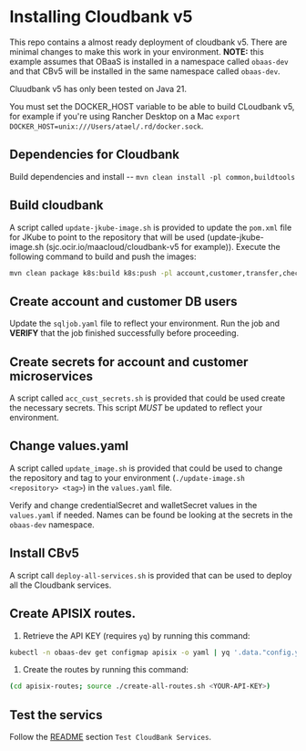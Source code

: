 # Installing Cloudbank v5

This repo contains a almost ready deployment of cloudbank v5. There are minimal changes to make this work in your environment. **NOTE:** this example assumes that OBaaS is installed in a namespace called `obaas-dev` and that CBv5 will be installed in the same namespace called `obaas-dev`.

Cluudbank v5 has only been tested on Java 21.

You must set the DOCKER_HOST variable to be able to build CLoudbank v5, for example if you're using Rancher Desktop on a Mac `export DOCKER_HOST=unix:///Users/atael/.rd/docker.sock`.

## Dependencies for Cloudbank

Build dependencies and install  -- `mvn clean install -pl common,buildtools`

## Build cloudbank

A script called `update-jkube-image.sh` is provided to update the `pom.xml` file for JKube to point to the repository that will be used (update-jkube-image.sh <new-image-prefix> (sjc.ocir.io/maacloud/cloudbank-v5 for example)). Execute the following command to build and push the images:

```bash
mvn clean package k8s:build k8s:push -pl account,customer,transfer,checks,creditscore,testrunner
```

## Create account and customer DB users

Update the `sqljob.yaml` file to reflect your environment. Run the job and **VERIFY** that the job finished successfully before proceeding.

## Create secrets for account and customer microservices

A script called `acc_cust_secrets.sh` is provided that could be used create the necessary secrets. This script *MUST* be updated to reflect your environment.

## Change values.yaml

A script called `update_image.sh` is provided that could be used to change the repository and tag to your environment (`./update-image.sh <repository> <tag>`) in the `values.yaml` file.

Verify and change credentialSecret and walletSecret values in the `values.yaml` if needed. Names can be found be looking at the secrets in the `obaas-dev` namespace.

## Install CBv5

A script call `deploy-all-services.sh` is provided that can be used to deploy all the Cloudbank services.

## Create APISIX routes.

1. Retrieve the API KEY (requires `yq`) by running this command:

```bash
kubectl -n obaas-dev get configmap apisix -o yaml | yq '.data."config.yaml"' | yq '.deployment.admin.admin_key[] | select(.name == "admin") | .key'
```

1. Create the routes by running this command:

```bash
(cd apisix-routes; source ./create-all-routes.sh <YOUR-API-KEY>)
```

## Test the servics

Follow the [README](README.md) section `Test CloudBank Services`.
